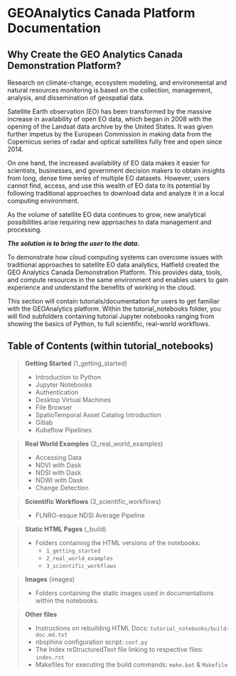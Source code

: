 # GEOAnalytics Canada Platform Documentation

## Why Create the GEO Analytics Canada Demonstration Platform?
Research on climate-change, ecosystem modeling, and environmental and natural resources monitoring is based on the collection, management, analysis, and dissemination of geospatial data.

Satellite Earth observation (EO) has been transformed by the massive increase in availability of open EO data, which began in 2008 with the opening of the Landsat data archive by the United States. It was given further impetus by the European Commission in making data from the Copernicus series of radar and optical satellites fully free and open since 2014.

On one hand, the increased availability of EO data makes it easier for scientists, businesses, and government decision makers to obtain insights from long, dense time series of multiple EO datasets. However, users cannot find, access, and use this wealth of EO data to its potential by following traditional approaches to download data and analyze it in a local computing environment.

As the volume of satellite EO data continues to grow, new analytical possibilities arise requiring new approaches to data management and processing.

***The solution is to bring the user to the data.***

To demonstrate how cloud computing systems can overcome issues with traditional approaches to satellite EO data analytics, Hatfield created the GEO Analytics Canada Demonstration Platform. This provides data, tools, and compute resources in the same environment and enables users to gain experience and understand the benefits of working in the cloud. 

This section will contain tutorials/documentation for users to get familiar with the GEOAnalytics platform. Within the tutorial_notebooks folder, you will find subfolders containing tutorial Jupyter notebooks ranging from showing the basics of Python, to full scientific, real-world workflows. 

## Table of Contents (within tutorial_notebooks)
> **Getting Started** (1_getting_started)
> - Introduction to Python
> - Jupyter Notebooks
> - Authentication
> - Desktop Virtual Machines
> - File Browser
> - SpatioTemporal Asset Catalog Introduction
> - Gitlab
> - Kubeflow Pipelines

> **Real World Examples** (2_real_world_examples)
> - Accessing Data
> - NDVI with Dask
> - NDSI with Dask
> - NDWI with Dask
> - Change Detection

> **Scientific Workflows** (3_scientific_workflows)
> - FLNRO-esque NDSI Average Pipeline

> **Static HTML Pages** (_build)
>  - Folders containing the HTML versions of the notebooks:
>     - `1_getting_started`
>     - `2_real_world_examples`
>     - `3_scientific_workflows`

> **Images** (images)
> - Folders containing the static images used in documentations within the notebooks.

> **Other files** 
> - Instructions on rebuilding HTML Docs: `tutorial_notebooks/build-doc.md.txt`
> - nbsphinx configuration script: `conf.py`
> - The Index reStructuredText file linking to respective files: `index.rst`
> - Makefiles for executing the build commands: `make.bat` & `Makefile`